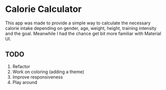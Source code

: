 # Calorie Calculator

This app was made to provide a simple way to calculate the necessary calorie intake depending on gender, age, weight, height, training intensity and the goal.
Meanwhile I had the chance get bit more familiar with Material UI.

## TODO

1. Refactor
2. Work on coloring (adding a theme)
3. Improve responsiveness
4. Play around
